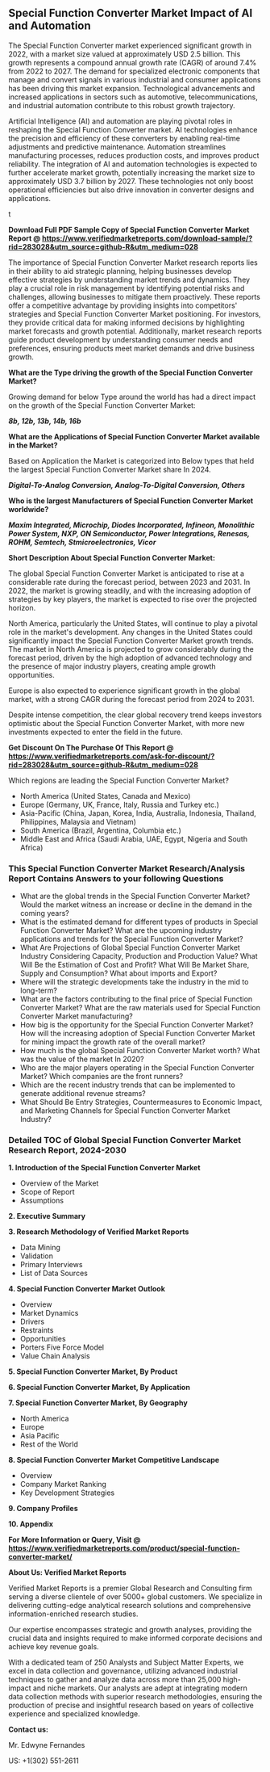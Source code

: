 <h2>Special Function Converter Market Impact of AI and Automation</h2><p>The Special Function Converter market experienced significant growth in 2022, with a market size valued at approximately USD 2.5 billion. This growth represents a compound annual growth rate (CAGR) of around 7.4% from 2022 to 2027. The demand for specialized electronic components that manage and convert signals in various industrial and consumer applications has been driving this market expansion. Technological advancements and increased applications in sectors such as automotive, telecommunications, and industrial automation contribute to this robust growth trajectory.</p><p>Artificial Intelligence (AI) and automation are playing pivotal roles in reshaping the Special Function Converter market. AI technologies enhance the precision and efficiency of these converters by enabling real-time adjustments and predictive maintenance. Automation streamlines manufacturing processes, reduces production costs, and improves product reliability. The integration of AI and automation technologies is expected to further accelerate market growth, potentially increasing the market size to approximately USD 3.7 billion by 2027. These technologies not only boost operational efficiencies but also drive innovation in converter designs and applications.</p>t</p><p id="" class=""><strong>Download Full PDF Sample Copy of Special Function Converter Market Report @ <a href="https://www.verifiedmarketreports.com/download-sample/?rid=283028&utm_source=github-R&utm_medium=028" target="_blank">https://www.verifiedmarketreports.com/download-sample/?rid=283028&utm_source=github-R&utm_medium=028</a></strong></p><p>The importance of&nbsp;Special Function Converter Market research reports lies in their ability to aid strategic planning, helping businesses develop effective strategies by understanding market trends and dynamics. They play a crucial role in risk management by identifying potential risks and challenges, allowing businesses to mitigate them proactively. These reports offer a competitive advantage by providing insights into competitors' strategies and Special Function Converter Market positioning. For investors, they provide critical data for making informed decisions by highlighting market forecasts and growth potential. Additionally, market research reports guide product development by understanding consumer needs and preferences, ensuring products meet market demands and drive business growth.</p><p><strong>What are the&nbsp;Type driving the growth of the Special Function Converter Market?</strong></p><p id="" class="">Growing demand for below Type around the world has had a direct impact on the growth of the Special Function Converter Market:</p><em><strong>8b, 12b, 13b, 14b, 16b</strong></em></p><strong>What are the&nbsp;Applications&nbsp;of Special Function Converter Market available in the Market?</strong></p><p id="" class="">Based on Application the Market is categorized into Below types that held the largest Special Function Converter Market share In 2024.</p><em><strong>Digital-To-Analog Conversion, Analog-To-Digital Conversion, Others</strong></em></p><strong>Who is the largest Manufacturers of Special Function Converter Market worldwide?</strong></p><p><em><strong>Maxim Integrated, Microchip, Diodes Incorporated, Infineon, Monolithic Power System, NXP, ON Semiconductor, Power Integrations, Renesas, ROHM, Semtech, Stmicroelectronics, Vicor</strong></em></p><p id="" class=""><strong>Short Description About Special Function Converter Market:</strong></p><p>The global Special Function Converter Market is anticipated to rise at a considerable rate during the forecast period, between 2023 and 2031. In 2022, the market is growing steadily, and with the increasing adoption of strategies by key players, the market is expected to rise over the projected horizon.</p><p>North America, particularly the United States, will continue to play a pivotal role in the market's development. Any changes in the United States could significantly impact the Special Function Converter Market growth trends. The market in North America is projected to grow considerably during the forecast period, driven by the high adoption of advanced technology and the presence of major industry players, creating ample growth opportunities.</p><p>Europe is also expected to experience significant growth in the global market, with a strong CAGR during the forecast period from 2024 to 2031.</p><p>Despite intense competition, the clear global recovery trend keeps investors optimistic about the Special Function Converter Market, with more new investments expected to enter the field in the future.</p><p id="" class=""><strong>Get Discount On The Purchase Of This Report @ <a href="https://www.verifiedmarketreports.com/ask-for-discount/?rid=283028&utm_source=github-R&utm_medium=028" target="_blank">https://www.verifiedmarketreports.com/ask-for-discount/?rid=283028&utm_source=github-R&utm_medium=028</a></strong></p>Which regions are leading the Special Function Converter Market?</p><ul><li>North America (United States, Canada and Mexico)</li><li>Europe (Germany, UK, France, Italy, Russia and Turkey etc.)</li><li>Asia-Pacific (China, Japan, Korea, India, Australia, Indonesia, Thailand, Philippines, Malaysia and Vietnam)</li><li>South America (Brazil, Argentina, Columbia etc.)</li><li>Middle East and Africa (Saudi Arabia, UAE, Egypt, Nigeria and South Africa)</li></ul><h3 id="" class="">This Special Function Converter Market Research/Analysis Report Contains Answers to your following Questions</h3><ul><li>What are the global trends in the Special Function Converter Market? Would the market witness an increase or decline in the demand in the coming years?</li><li>What is the estimated demand for different types of products in Special Function Converter Market? What are the upcoming industry applications and trends for the Special Function Converter Market?</li><li>What Are Projections of Global Special Function Converter Market Industry Considering Capacity, Production and Production Value? What Will Be the Estimation of Cost and Profit? What Will Be Market Share, Supply and Consumption? What about imports and Export?</li><li>Where will the strategic developments take the industry in the mid to long-term?</li><li>What are the factors contributing to the final price of Special Function Converter Market? What are the raw materials used for Special Function Converter Market manufacturing?</li><li>How big is the opportunity for the Special Function Converter Market? How will the increasing adoption of Special Function Converter Market for mining impact the growth rate of the overall market?</li><li>How much is the global Special Function Converter Market worth? What was the value of the market In 2020?</li><li>Who are the major players operating in the Special Function Converter Market? Which companies are the front runners?</li><li>Which are the recent industry trends that can be implemented to generate additional revenue streams?</li><li>What Should Be Entry Strategies, Countermeasures to Economic Impact, and Marketing Channels for Special Function Converter Market Industry?</li></ul><h3 id="" class="">Detailed TOC of Global Special Function Converter Market Research Report, 2024-2030</h3><p id="" class=""><strong>1. Introduction of the Special Function Converter Market</strong></p><ul><li>Overview of the Market</li><li>Scope of Report</li><li>Assumptions</li></ul><p id="" class=""><strong>2. Executive Summary</strong></p><p id="" class=""><strong>3. Research Methodology of Verified Market Reports</strong></p><ul><li>Data Mining</li><li>Validation</li><li>Primary Interviews</li><li>List of Data Sources</li></ul><p id="" class=""><strong>4. Special Function Converter Market Outlook</strong></p><ul><li>Overview</li><li>Market Dynamics</li><li>Drivers</li><li>Restraints</li><li>Opportunities</li><li>Porters Five Force Model</li><li>Value Chain Analysis</li></ul><p id="" class=""><strong>5. Special Function Converter Market, By Product</strong></p><p id="" class=""><strong>6. Special Function Converter Market, By Application</strong></p><p id="" class=""><strong>7. Special Function Converter Market, By Geography</strong></p><ul><li>North America</li><li>Europe</li><li>Asia Pacific</li><li>Rest of the World</li></ul><p id="" class=""><strong>8. Special Function Converter Market Competitive Landscape</strong></p><ul><li>Overview</li><li>Company Market Ranking</li><li>Key Development Strategies</li></ul><p id="" class=""><strong>9. Company Profiles</strong></p><p id="" class=""><strong>10. Appendix</strong></p><p id="" class=""><strong>For More Information or Query, Visit @ <a href="https://www.verifiedmarketreports.com/product/special-function-converter-market/" target="_blank">https://www.verifiedmarketreports.com/product/special-function-converter-market/</a></strong></p><p id="" class=""><strong>About Us: Verified Market Reports</strong></p><p id="" class="">Verified Market Reports is a premier Global Research and Consulting firm serving a diverse clientele of over 5000+ global customers. We specialize in delivering cutting-edge analytical research solutions and comprehensive information-enriched research studies.</p><p id="" class="">Our expertise encompasses strategic and growth analyses, providing the crucial data and insights required to make informed corporate decisions and achieve key revenue goals.</p><p id="" class="">With a dedicated team of 250 Analysts and Subject Matter Experts, we excel in data collection and governance, utilizing advanced industrial techniques to gather and analyze data across more than 25,000 high-impact and niche markets. Our analysts are adept at integrating modern data collection methods with superior research methodologies, ensuring the production of precise and insightful research based on years of collective experience and specialized knowledge.</p><p id="" class=""><strong>Contact us:</strong></p><p id="" class="">Mr. Edwyne Fernandes</p><p id="" class="">US: +1(302) 551-2611</p>